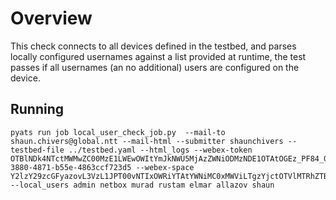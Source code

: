 # Overview

This check connects to all devices defined in the testbed, and parses locally configured
usernames against a list provided at runtime, the test passes if all usernames (an no additional)
users are configured on the device.



## Running
```
pyats run job local_user_check_job.py  --mail-to shaun.chivers@global.ntt --mail-html --submitter shaunchivers --testbed-file ../testbed.yaml --html_logs --webex-token OTBlNDk4NTctMWMwZC00MzE1LWEwOWItYmJkNWU5MjAzZWNiODMzNDE1OTAtOGEz_PF84_0198f08a-3880-4871-b55e-4863ccf723d5 --webex-space Y2lzY29zcGFyazovL3VzL1JPT00vNTIxOWRiYTAtYWNiMC0xMWViLTgzYjctOTVlMTRhZTBhYTE3 --local_users admin netbox murad rustam elmar allazov shaun
```